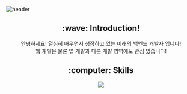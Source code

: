 ![header](https://capsule-render.vercel.app/api?type=waving&color=auto&height=300&section=header&text=Woohyun%20Park&fontAlignY=40&fontSize=90&desc=Hello!%20Nice%20to%20meet%20you!&descAlignY=65)
<div align=center>
  <h2>:wave: Introduction! </h2>
  <p> 안녕하세요! 열심히 배우면서 성장하고 있는 미래의 백엔드 개발자 입니다!
    <br> 웹 개발은 물론 앱 개발과 다른 개발 영역에도 관심 있습니다! </p>
  
  <h2>:computer: Skills </h2>
   <img src="https://img.shields.io/badge/SpringBoot-#6DB33F?style=flat&logo=springboot&logoColor=white"/>
</div>
